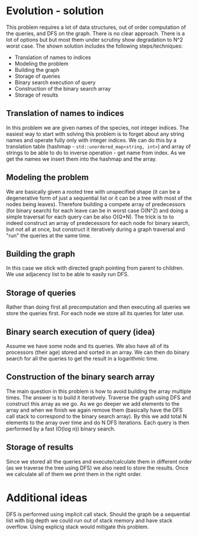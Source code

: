 # Evolution - solution
This problem requires a lot of data structures, out of order computation of the queries, and DFS on the graph. There is no clear approach. There is a lot of options but but most them under scrutiny show degradation to N^2 worst case. The shown solution includes the following steps/techniques:

- Translation of names to indices
- Modeling the problem
- Building the graph
- Storage of queries
- Binary search execution of query
- Construction of the binary search array
- Storage of results

## Translation of names to indices
In this problem we are given names of the species, not integer indices. The easiest way to start with solving this problem is to forget about any string names and operate fully only with integer indices. We can do this by a translation table (hashmap - `std::unordered_map<string, int>`) and array of strings to be able to do to inverse operation - get name from index. As we get the names we insert them into the hashmap and the array.

## Modeling the problem
We are basically given a rooted tree with unspecified shape (it can be a degenerative form of just a sequential list or it can be a tree with most of the nodes being leaves). Therefore building a compete array of predecessors (for binary search) for each leave can be in worst case O(N^2) and doing a simple traversal for each query can be also O(Q*N). The trick is to to indeed construct an array of predecessors for each node for binary search, but not all at once, but construct it iteratively during a graph traversal and "run" the queries at the same time.

## Building the graph
In this case we stick with directed graph pointing from parent to children. We use adjacency list to be able to easily run DFS.

## Storage of queries
Rather than doing first all precomputation and then executing all queries we store the queries first. For each node we store all its queries for later use.

## Binary search execution of query (idea)
Assume we have some node and its queries. We also have all of its processors (their age) stored and sorted in an array. We can then do binary search for all the queries to get the result in a logarithmic time.

## Construction of the binary search array
The main question in this problem is how to avoid building the array multiple times. The answer is to build it iteratively. Traverse the graph using DFS and construct this array as we go. As we go deeper we add elements to the array and when we finish we again remove them (basically have the DFS call stack to correspond to the binary search array). By this we add total N elements to the array over time and do N DFS iterations. Each query is then performed by a fast (O(log n)) binary search.

## Storage of results
Since we stored all the queries and execute/calculate them in different order (as we traverse the tree using DFS) we also need to store the results. Once we calculate all of them we print them in the right order.

# Additional ideas
DFS is performed using implicit call stack. Should the graph be a sequential list with big depth we could run out of stack memory and have stack overflow. Using explicig stack would mitigate this problem.